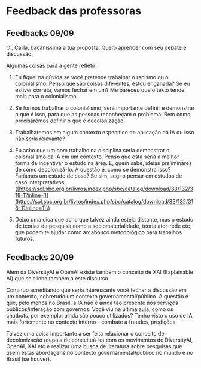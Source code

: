 # Feedback das professoras

## Feedbacks 09/09

Oi, Carla, bacaníssima a tua proposta. Quero aprender com seu debate e discussão.

Algumas coisas para a gente refletir:

1. Eu fiquei na dúvida se você pretende trabalhar o racismo ou o colonialismo. Penso que são coisas diferentes, estou enganada? Se eu estiver correta, vamos fechar em um? Me pareceu que o texto tende mais para o colonialismo. 

2. Se formos trabalhar o colonialismo, será importante definir e demonstrar o que é isso, para que as pessoas reconheçam o problema. Bem como precisaremos definir o que é decolonização.

3. Trabalharemos em algum contexto específico de aplicação da IA ou isso não seria relevante?

4. Eu acho que um bom trabalho na disciplina seria demonstrar o colonialismo da IA em um contexto. Penso que esta seria a melhor forma de incentivar o estudo na área. E, quem sabe, ideias preliminares de como decolonizá-lo. A questão é, como se demonstra isso? Faríamos um estudo de caso? Se sim, sugiro pensar em estudos de caso interpretativos \([https://sol.sbc.org.br/livros/index.php/sbc/catalog/download/33/132/318-1?inline=1](https://sol.sbc.org.br/livros/index.php/sbc/catalog/download/33/132/318-1?inline=1)\)

5. Deixo uma dica que acho que talvez ainda esteja distante, mas o estudo de teorias de pesquisa como a sociomaterialidade, teoria ator-rede etc, que podem te ajudar como arcabouço metodológico para trabalhos futuros. 

## Feedbacks 20/09

Além da DiversityAI e OpenAI existe também o conceito de XAI \(Explainable AI\) que se alinha também a este discurso.

Continuo acreditando que seria interessante você fechar a discussão em um contexto, sobretudo um contexto governamental/público. A questão é que, pelo menos no Brasil, a IA não é ainda tão presente nos serviços públicos/interação com governos. Você viu na última aula, como os chatbots, por exemplo, ainda são pouco utilizados? Tenho visto o uso de IA mais fortemente no contexto interno - combate a fraudes, predições.

Talvez uma coisa importante a ser feita relacionar o conceito de decolonização \(depois de conceituá-lo\) com os movimentos de DiversityAI, OpenAI, XAI etc  e realizar uma busca de literatura sobre pesquisas que usem estas abordagens no contexto governamental/público no mundo e no Brasil \(se houver\). 


